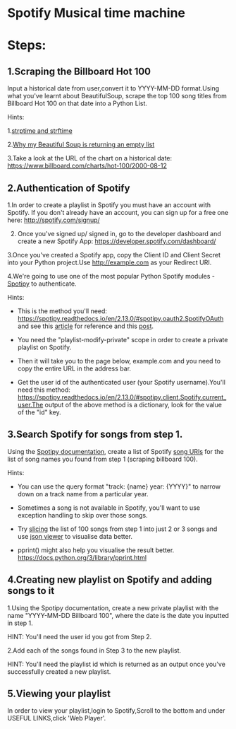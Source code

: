 # Spotify Musical time machine

# Steps:

## 1.Scraping the Billboard Hot 100

Input a historical date from user,convert it to YYYY-MM-DD format.Using what you've learnt about BeautifulSoup, scrape the top 100 song titles from Billboard Hot 100 on that date into a Python List.

Hints:

1.[strptime and strftime](https://www.programiz.com/python-programming/datetime)

2.[Why my Beautiful Soup is returning an empty list](https://stackoverflow.com/questions/65545425/why-beautiful-soup-select-by-class-return-empty-list-by-find-all-works/65546278)

3.Take a look at the URL of the chart on a historical date: https://www.billboard.com/charts/hot-100/2000-08-12

## 2.Authentication of Spotify

1.In order to create a playlist in Spotify you must have an account with Spotify. If you don't already have an account, you can sign up for a free one here: http://spotify.com/signup/

2. Once you've signed up/ signed in, go to the developer dashboard and create a new Spotify App:
https://developer.spotify.com/dashboard/

3.Once you've created a Spotify app, copy the Client ID and Client Secret into your Python project.Use http://example.com as your Redirect URI.

4.We're going to use one of the most popular Python Spotify modules - [Spotipy](https://spotipy.readthedocs.io/en/2.16.1/?highlight=create%20new%20playlist#) to authenticate.

Hints:

* This is the method you'll need: https://spotipy.readthedocs.io/en/2.13.0/#spotipy.oauth2.SpotifyOAuth and see this [article](https://jman4190.medium.com/build-your-own-spotify-wrapped-with-python-spotify-and-glide-apps-493dc7da20b) for reference and this [post](https://stackoverflow.com/questions/63712286/why-cant-i-grant-authorization-to-my-spotify-app).

* You need the "playlist-modify-private" scope in order to create a private playlist on Spotify.

* Then it will take you to the page below, example.com and you need to copy the entire URL in the address bar.

* Get the user id of the authenticated user (your Spotify username).You'll need this method: https://spotipy.readthedocs.io/en/2.13.0/#spotipy.client.Spotify.current_user.The output of the above method is a dictionary, look for the value of the "id" key.

## 3.Search Spotify for songs from step 1.

Using the [Spotipy documentation](https://spotipy.readthedocs.io/en/2.18.0/), create a list of Spotify [song URIs](https://spotipy.readthedocs.io/en/2.13.0/#ids-uris-and-urls) for the list of song names you found from step 1 (scraping billboard 100).

Hints:

* You can use the query format "track: {name} year: {YYYY}" to narrow down on a track name from a particular year.

* Sometimes a song is not available in Spotify, you'll want to use exception handling to skip over those songs.

* Try [slicing](https://stackoverflow.com/questions/10897339/python-fetch-first-10-results-from-a-list) the list of 100 songs from step 1 into just 2 or 3 songs and use [json viewer](http://jsonviewer.stack.hu/) to visualise data better.

* pprint() might also help you visualise the result better. https://docs.python.org/3/library/pprint.html


## 4.Creating new playlist on Spotify and adding songs to it

1.Using the Spotipy documentation, create a new private playlist with the name "YYYY-MM-DD Billboard 100", where the date is the date you inputted in step 1.

HINT: You'll need the user id you got from Step 2.

2.Add each of the songs found in Step 3 to the new playlist.

HINT: You'll need the playlist id which is returned as an output once you've successfully created a new playlist.

## 5.Viewing your playlist

In order to view your playlist,login to Spotify,Scroll to the bottom and under USEFUL LINKS,click 'Web Player'.


